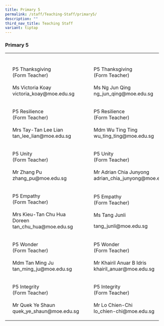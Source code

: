 ```yaml
---
title: Primary 5
permalink: /staff/Teaching-Staff/primary5/
description: ""
third_nav_title: Teaching Staff
variant: tiptap
---
```

<h3>Primary 5</h3><table><tbody><tr><th rowspan="1" colspan="1"><p></p></th><th rowspan="1" colspan="1"><p></p></th><th rowspan="1" colspan="1"><p></p></th><th rowspan="1" colspan="1"><p></p></th><th rowspan="1" colspan="1"><p></p></th><th rowspan="1" colspan="1"><p></p></th></tr><tr><td rowspan="1" colspan="1"><p></p></td><td rowspan="1" colspan="1"><p>P5 Thanksgiving<br>(Form Teacher)<br><br>Ms Victoria Koay<br>victoria_koay@moe.edu.sg</p></td><td rowspan="1" colspan="1"><p></p></td><td rowspan="1" colspan="1"><p></p></td><td rowspan="1" colspan="1"><p>P5 Thanksgiving<br>(Form Teacher)<br><br>Ms Ng Jun Qing<br>ng_jun_qing@moe.edu.sg</p></td><td rowspan="1" colspan="1"><p></p></td></tr><tr><td rowspan="1" colspan="1"><p></p></td><td rowspan="1" colspan="1"><p>P5 Resilience<br>(Form Teacher)<br><br>Mrs Tay-Tan Lee Lian<br>tan_lee_lian@moe.edu.sg</p></td><td rowspan="1" colspan="1"><p></p></td><td rowspan="1" colspan="1"><p></p></td><td rowspan="1" colspan="1"><p>P5 Resilience <br>(Form Teacher)<br><br>Mdm Wu Ting Ting<br>wu_ting_ting@moe.edu.sg</p></td><td rowspan="1" colspan="1"><p></p></td></tr><tr><td rowspan="1" colspan="1"><p></p></td><td rowspan="1" colspan="1"><p>P5 Unity <br>(Form Teacher)<br><br>Mr Zhang Pu<br>zhang_pu@moe.edu.sg</p></td><td rowspan="1" colspan="1"><p></p></td><td rowspan="1" colspan="1"><p></p></td><td rowspan="1" colspan="1"><p>P5 Unity<br>(Form Teacher)<br><br>Mr Adrian Chia Junyong<br>adrian_chia_junyong@moe.edu.sg</p></td><td rowspan="1" colspan="1"><p></p></td></tr><tr><td rowspan="1" colspan="1"><p></p></td><td rowspan="1" colspan="1"><p>P5 Empathy<br>(Form Teacher)<br><br>Mrs Kieu-Tan Chu Hua Doreen<br>tan_chu_hua@moe.edu.sg</p></td><td rowspan="1" colspan="1"><p></p></td><td rowspan="1" colspan="1"><p></p></td><td rowspan="1" colspan="1"><p>P5 Empathy<br>(Form Teacher)<br><br>Ms Tang Junli</p><p><a rel="noopener noreferrer nofollow" target="_blank">tang_junli@moe.edu.sg</a></p></td><td rowspan="1" colspan="1"><p></p></td></tr><tr><td rowspan="1" colspan="1"><p></p></td><td rowspan="1" colspan="1"><p>P5 Wonder<br>(Form Teacher)<br><br>Mdm Tan Ming Ju<br>tan_ming_ju@moe.edu.sg</p></td><td rowspan="1" colspan="1"><p></p></td><td rowspan="1" colspan="1"><p></p></td><td rowspan="1" colspan="1"><p>P5 Wonder<br>(Form Teacher)<br><br>Mr Khairil Anuar B Idris<br>khairil_anuar@moe.edu.sg</p></td><td rowspan="1" colspan="1"><p></p></td></tr><tr><td rowspan="1" colspan="1"><p></p></td><td rowspan="1" colspan="1"><p>P5 Integrity<br>(Form Teacher)<br><br>Mr Quek Ye Shaun<br>quek_ye_shaun@moe.edu.sg</p></td><td rowspan="1" colspan="1"><p></p></td><td rowspan="1" colspan="1"><p></p></td><td rowspan="1" colspan="1"><p>P5 Integrity<br>(Form Teacher)<br><br>Mr Lo Chien-Chi<br>lo_chien-chi@moe.edu.sg</p></td><td rowspan="1" colspan="1"><p></p></td></tr></tbody></table><p></p>
